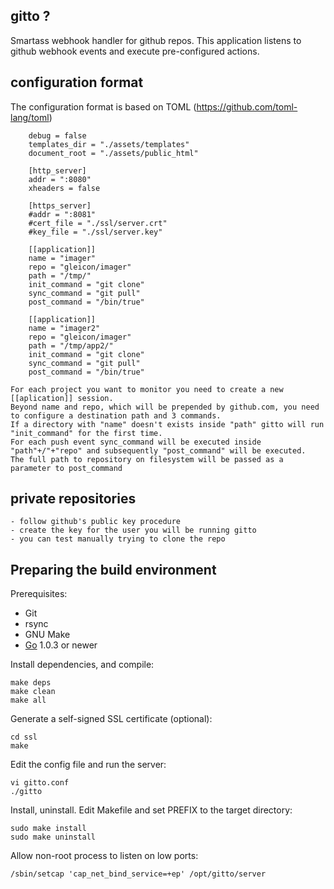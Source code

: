 ## gitto ?

Smartass webhook handler for github repos. 
This application listens to github webhook events and execute pre-configured actions.

## configuration format

  The configuration format is based on TOML (https://github.com/toml-lang/toml)

		debug = false
		templates_dir = "./assets/templates"
		document_root = "./assets/public_html"

		[http_server]
		addr = ":8080"
		xheaders = false

		[https_server]
		#addr = ":8081"
		#cert_file = "./ssl/server.crt"
		#key_file = "./ssl/server.key"

		[[application]]
		name = "imager"
		repo = "gleicon/imager"
		path = "/tmp/"
		init_command = "git clone"
		sync_command = "git pull"
		post_command = "/bin/true"

		[[application]]
		name = "imager2"
		repo = "gleicon/imager"
		path = "/tmp/app2/"
		init_command = "git clone"
		sync_command = "git pull"
		post_command = "/bin/true"

	For each project you want to monitor you need to create a new [[aplication]] session.
	Beyond name and repo, which will be prepended by github.com, you need to configure a destination path and 3 commands.
	If a directory with "name" doesn't exists inside "path" gitto will run "init_command" for the first time.
	For each push event sync_command will be executed inside "path"+/"+"repo" and subsequently "post_command" will be executed.
	The full path to repository on filesystem will be passed as a parameter to post_command


## private repositories
	- follow github's public key procedure
	- create the key for the user you will be running gitto
	- you can test manually trying to clone the repo 

## Preparing the build environment 

Prerequisites:

- Git
- rsync
- GNU Make
- [Go](http://golang.org) 1.0.3 or newer

Install dependencies, and compile:

	make deps
	make clean
	make all

Generate a self-signed SSL certificate (optional):

	cd ssl
	make

Edit the config file and run the server:

	vi gitto.conf
	./gitto

Install, uninstall. Edit Makefile and set PREFIX to the target directory:

	sudo make install
	sudo make uninstall

Allow non-root process to listen on low ports:

	/sbin/setcap 'cap_net_bind_service=+ep' /opt/gitto/server
